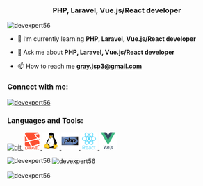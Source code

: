 <h3 align="center">PHP, Laravel, Vue.js/React developer</h3>

<p align="left"> <img src="https://komarev.com/ghpvc/?username=devexpert56&label=Profile%20views&color=0e75b6&style=flat" alt="devexpert56" /> </p>

- 🌱 I’m currently learning **PHP, Laravel, Vue.js/React developer**

- 💬 Ask me about **PHP, Laravel, Vue.js/React developer**

- 📫 How to reach me **gray.jsp3@gmail.com**

<h3 align="left">Connect with me:</h3>
<p align="left">
<a href="https://dev.to/devexpert56" target="blank"><img align="center" src="https://raw.githubusercontent.com/rahuldkjain/github-profile-readme-generator/master/src/images/icons/Social/devto.svg" alt="devexpert56" height="30" width="40" /></a>
</p>

<h3 align="left">Languages and Tools:</h3>
<p align="left"> <a href="https://git-scm.com/" target="_blank" rel="noreferrer"> <img src="https://www.vectorlogo.zone/logos/git-scm/git-scm-icon.svg" alt="git" width="40" height="40"/> </a> <a href="https://laravel.com/" target="_blank" rel="noreferrer"> <img src="https://raw.githubusercontent.com/devicons/devicon/master/icons/laravel/laravel-plain-wordmark.svg" alt="laravel" width="40" height="40"/> </a> <a href="https://www.linux.org/" target="_blank" rel="noreferrer"> <img src="https://raw.githubusercontent.com/devicons/devicon/master/icons/linux/linux-original.svg" alt="linux" width="40" height="40"/> </a> <a href="https://www.php.net" target="_blank" rel="noreferrer"> <img src="https://raw.githubusercontent.com/devicons/devicon/master/icons/php/php-original.svg" alt="php" width="40" height="40"/> </a> <a href="https://reactjs.org/" target="_blank" rel="noreferrer"> <img src="https://raw.githubusercontent.com/devicons/devicon/master/icons/react/react-original-wordmark.svg" alt="react" width="40" height="40"/> </a> <a href="https://vuejs.org/" target="_blank" rel="noreferrer"> <img src="https://raw.githubusercontent.com/devicons/devicon/master/icons/vuejs/vuejs-original-wordmark.svg" alt="vuejs" width="40" height="40"/> </a> </p>

<p><img align="left" src="https://github-readme-stats.vercel.app/api/top-langs?username=devexpert56&show_icons=true&locale=en&layout=compact" alt="devexpert56" /></p>

<p>&nbsp;<img align="center" src="https://github-readme-stats.vercel.app/api?username=devexpert56&show_icons=true&locale=en" alt="devexpert56" /></p>

<p><img align="center" src="https://github-readme-streak-stats.herokuapp.com/?user=devexpert56&" alt="devexpert56" /></p>
